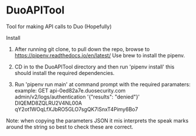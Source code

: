 # DuoAPITool
Tool for making API calls to Duo (Hopefully) 


Install
1. After running git clone, to pull down the repo, browse to https://pipenv.readthedocs.io/en/latest/
Use brew to install the pipenv.

2. CD in to the DuoAPITool directory and then run 'pipenv install' 
this should install the required dependencies.

3. Run 'pipenv run main' at command prompt with the required paramaters:
example: GET api-0ed82a7e.duosecurity.com admin/v2/logs/authentication '{"results": "denied"}' DIQEMD8ZQLRU2V4NL00A qY2ot1WOqLfXJbRO5GLO7sgQK7iSnxT4Pimy6Bo7

Note: when copying the parameters JSON it mis interprets the speak marks around the string so best to check these are correct.






